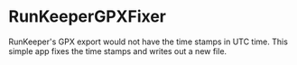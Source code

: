 RunKeeperGPXFixer
=================

RunKeeper's GPX export would not have the time stamps in UTC time. This simple app fixes the time stamps and writes out a new file.